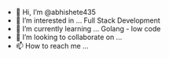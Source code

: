 - 👋 Hi, I’m @abhishete435
- 👀 I’m interested in ... Full Stack Development
- 🌱 I’m currently learning ... Golang - low code
- 💞️ I’m looking to collaborate on ...
- 📫 How to reach me ...

<!---
abhishete435/abhishete435 is a ✨ special ✨ repository because its `README.md` (this file) appears on your GitHub profile.
You can click the Preview link to take a look at your changes.
--->
